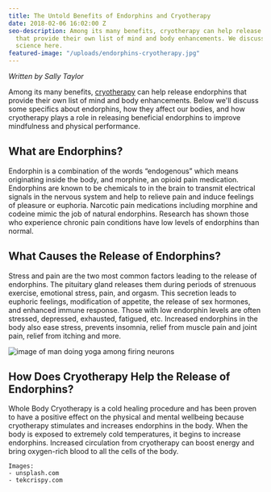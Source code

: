 ```yaml
---
title: The Untold Benefits of Endorphins and Cryotherapy
date: 2018-02-06 16:02:00 Z
seo-description: Among its many benefits, cryotherapy can help release endorphins
  that provide their own list of mind and body enhancements. We discuss some of the
  science here.
featured-image: "/uploads/endorphins-cryotherapy.jpg"
---
```


_Written by Sally Taylor_

Among its many benefits, [cryotherapy](/cryotherapy) can help release endorphins that provide their own list of mind and body enhancements. Below we'll discuss some specifics about endorphins, how they affect our bodies, and how cryotherapy plays a role in releasing beneficial endorphins to improve mindfulness and physical performance.

## What are Endorphins?

Endorphin is a combination of the words “endogenous” which means originating inside the body, and morphine, an opioid pain medication. Endorphins are known to be chemicals to in the brain to transmit electrical signals in the nervous system and help to relieve pain and induce feelings of pleasure or euphoria. Narcotic pain medications including morphine and codeine mimic the job of natural endorphins. Research has shown those who experience chronic pain conditions have low levels of endorphins than normal.

## What Causes the Release of Endorphins?

Stress and pain are the two most common factors leading to the release of endorphins. The pituitary gland releases them during periods of strenuous exercise, emotional stress, pain, and orgasm. This secretion leads to euphoric feelings, modification of appetite, the release of sex hormones, and enhanced immune response. Those with low endorphin levels are often stressed, depressed, exhausted, fatigued, etc. Increased endorphins in the body also ease stress, prevents insomnia, relief from muscle pain and joint pain, relief from itching and more.

![image of man doing yoga among firing neurons](https://cdn.tekcrispy.com/wp-content/uploads/2017/08/neuronas-sonar-640x360.jpg "Endorphins, Cryotherapy, Mindfulness, and the Human Body")

## How Does Cryotherapy Help the Release of Endorphins?

Whole Body Cryotherapy is a cold healing procedure and has been proven to have a positive effect on the physical and mental wellbeing because cryotherapy stimulates and increases endorphins in the body. When the body is exposed to extremely cold temperatures, it begins to increase endorphins. Increased circulation from cryotherapy can boost energy and bring oxygen-rich blood to all the cells of the body.

```
Images:
- unsplash.com
- tekcrispy.com
```
